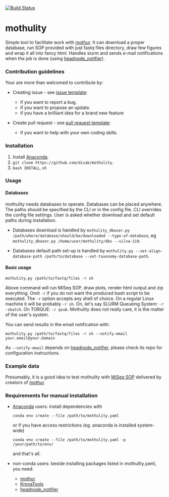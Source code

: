 [![Build Status](https://travis-ci.org/dizak/mothulity.svg?branch=master)](https://travis-ci.org/dizak/mothulity)


# mothulity

Simple tool to facilitate work with [mothur](https://www.mothur.org/).
It can download a proper database, run SOP provided with just fastq files directory, draw few figures and wrap it all into fancy html. Handles slurm and sends e-mail notifications when the job is done (using [headnode_notifier](https://github.com/dizak/headnode_notifier/releases)).


### Contribution guidelines

Your are more than welcomed to contribute by:

- Creating issue - see [issue template](ISSUE_TEMPLATE.md):

  - if you want to report a bug.
  - if you want to propose an update.
  - if you have a brilliant idea for a brand new feature

- Create pull request - see [pull request template](PULL_REQUEST_TEMPLATE.md):

  - if you want to help with your own coding skills.


### Installation

1. Install [Anaconda](https://anaconda.org).
2. ```git clone https://github.com/dizak/mothulity```.
3. ```bash INSTALL.sh```


### Usage

#### Databases

mothulity needs databases to operate. Databases can be placed anywhere. The paths should be
specified by the CLI or in the config file. CLI overrides the config file settings.
User is asked whether download and set default paths during installation.

- Databases download is handled by ```mothulity_dbaser.py /path/where/database/should/be/downloaded --type-of-database```, eg ```mothulity_dbaser.py /home/user/mothulity/dbs --silva-119```.

- Databases default path set-up is handled by ```mothulity.py --set-align-database-path /path/to/database --set-taxonomy-database-path```.

#### Basic usage

```
mothulity.py /path/to/fastq/files -r sh
```

Above command will run MiSeq SOP, draw plots, render html output and zip everything.
Omit ```-r``` if you do not want the produced bash script to be executed.
The ```-r``` option accepts any shell of choice. On a regular Linux machine it will be probably ```-r sh```. On, let's say SLURM Queueing System: ```-r -sbatch```. On TORQUE: ```-r qsub```. Mothulity does not really care, it is the matter of the user's system.

You can send results in the email notification with:

```
mothulity.py /path/to/fastq/files -r sh --notify-email your.email@your.domain
```

As ```--notify-email``` depends on [headnode_notifier](https://github.com/dizak/headnode_notifier/), please check its repo for configuration instructions.


### Example data

Presumably, it is a good idea to test mothulity with [MiSeq SOP](https://mothur.org/w/images/d/d6/MiSeqSOPData.zip) delivered by creators of  [mothur](https://www.mothur.org/).


### Requirements for manual installation

* [Anaconda](https://anaconda.org) users: install dependencies with

  ```
  conda env create --file /path/to/mothulity.yaml
  ```
  or if you have access restrictions (eg. anaconda is installed system-wide)

  ```
  conda env create --file /path/to/mothulity.yaml -p /your/path/to/env/
  ```

  and that's all.

* non-conda users: beside installing packages listed in mothulity.yaml, you need:
  * [mothur](https://mothur.org/)
  * [KronaTools](https://github.com/marbl/Krona)
  * [headnode_notifier](https://github.com/dizak/headnode_notifier/)
